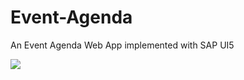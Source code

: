 # Event-Agenda
An Event Agenda Web App implemented with SAP UI5

![](https://giphy.com/gifs/bsMdArLaup03VrIVmf)
